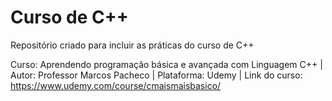# Curso de C++
Repositório criado para incluir as práticas do curso de C++

Curso: Aprendendo programação básica e avançada com Linguagem C++ |
Autor: Professor Marcos Pacheco |
Plataforma: Udemy |
Link do curso: https://www.udemy.com/course/cmaismaisbasico/

